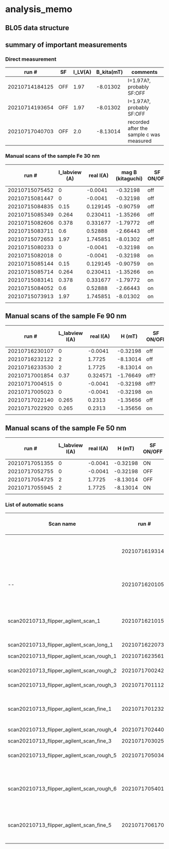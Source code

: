 # analysis_memo




## BL05 data structure


## summary of important measurements

### Direct measurement 
| run #           | SF   |I_LV(A)|B_kita(mT)| comments |
| --------------- | ---- |------ |--------- |--------- |
| 20210714184125  | OFF  | 1.97 | -8.01302 | I=1.97A?, probably SF:OFF |
| 20210714193654  | OFF  | 1.97 |-8.01302  | I=1.97A?, probably SF:OFF |
| 20210717040703  | OFF  |	2.0	 |-8.13014 | recorded after the sample c was measured |


### Manual scans of the sample Fe 30 nm

| run #          | I_labview (A) | real I(A) | mag B (kitaguchi) | SF ON/OFF | Reflection beam x (mm) |
| -------------- | -------------- | --------- | ----------------- | --------- | ---------------------- |
| 20210715075452 | 0              | -0.0041   | -0.32198          | off       | 47.2                   |
| 20210715081447 | 0              | -0.0041   | -0.32198          | off       | 47.09                  |
| 20210715084835 | 0.15           | 0.129145  | -0.90759          | off       | 47.04                  |
| 20210715085349 | 0.264          | 0.230411  | -1.35266          | off       | 47.2                   |
| 20210715082606 | 0.378          | 0.331677  | -1.79772          | off       | 47.2                   |
| 20210715083711 | 0.6            | 0.52888   | -2.66443          | off       | 47.2                   |
| 20210715072653 | 1.97           | 1.745851  | -8.01302          | off       | 47.18                  |
| 20210715080233 | 0              | -0.0041   | -0.32198          | on        | 47.07                  |
| 20210715082018 | 0              | -0.0041   | -0.32198          | on        | 47.13                  |
| 20210715085144 | 0.15           | 0.129145  | -0.90759          | on        | 47.1                   |
| 20210715085714 | 0.264          | 0.230411  | -1.35266          | on        | 47.19                  |
| 20210715083141 | 0.378          | 0.331677  | -1.79772          | on        | 47.24                  |
| 20210715084052 | 0.6            | 0.52888   | -2.66443          | on        | 47.21                  |
| 20210715073913 | 1.97           | 1.745851  | -8.01302          | on        | 47.11                  |
|                |                |           |                   |           |                        |

## Manual scans of the sample Fe 90 nm

| run #          | L_labview I(A) | real I(A) | H (mT)   | SF ON/OFF | Reflection beam x (mm) |
| -------------- | -------------- | --------- | -------- | --------- | ---------------------- |
| 20210716230107 | 0              | -0.0041   | -0.32198 | off       |                        |
| 20210716232122 | 2              | 1.7725    | -8.13014 | off       |                        |
| 20210716233530 | 2              | 1.7725    | -8.13014 | on        |                        |
| 20210717001854 | 0.37           | 0.324571  | -1.76649 | off?      |                        |
| 20210717004515 | 0              | -0.0041   | -0.32198 | off?      |                        |
| 20210717005023 | 0              | -0.0041   | -0.32198 | on        |                        |
| 20210717022140 | 0.265          | 0.2313    | -1.35656 | off       |                        |
| 20210717022920 | 0.265          | 0.2313    | -1.35656 | on        |                        |
|                |                |           |          |           |                        |

## Manual scans of the sample Fe 50 nm

| run #          | L_labview I(A) | real I(A) | H (mT)   | SF ON/OFF | Reflection beam x (mm) |
| -------------- | -------------- | --------- | -------- | --------- | ---------------------- |
| 20210717051355 | 0              | -0.0041   | -0.32198 | ON        |                        |
| 20210717052755 | 0              | -0.0041   | -0.32198 | OFF       |                        |
| 20210717054725 | 2              | 1.7725    | -8.13014 | OFF       |                        |
| 20210717055945 | 2              | 1.7725    | -8.13014 | ON        |                        |
|                |                |           |          |           |                        |





### List of automatic scans

| Scan name                                 | run #          | sample t | I_start (LV, A) | I_end (LV, A) | dI (LV, A) | SF ON/OFF | Comments                                                     |
| ----------------------------------------- | -------------- | -------- | --------------- | ------------- | ---------- | --------- | ------------------------------------------------------------ |
|                                           | 20210716193147 | 30 nm    | 0.15            | 0.26          | 0.01       | OFF       | Manually stopped due to beam trouble?                        |
| --                                        | 20210716201056 | 30 nm    | 0.15            | 0.26          | 0.01       | OFF       | Cannot identify the scan file, lost by overwriting?          |
| scan20210713_flipper_agilent_scan_1       | 20210716210153 | 30 nm    | 0.2             | 0.22          | 0.005      | ON/OFF    | Observed the transition between 0.15 and 0.22A               |
| scan20210713_flipper_agilent_scan_long_1  | 20210716220736 | 30 nm    | 0               | 2.0           | 2.0        | ON/OFF    |                                                              |
| scan20210713_flipper_agilent_scan_rough_1 | 20210716235619 | 90 nm    | 0.37            | 0.27          | 0.01       | OFF       | Wait: 80 s / kp 2000                                         |
| scan20210713_flipper_agilent_scan_rough_2 | 20210717002421 | 90 nm    | 0.47            | 0.37          | 0.01       | OFF?      | Wait: 80 s / kp 2000                                         |
| scan20210713_flipper_agilent_scan_rough_3 | 20210717011121 | 90 nm    | 0.35            | 0.10          | 0.05       | OFF?      | Wait: 40 s / kp 1000                                         |
| scan20210713_flipper_agilent_scan_fine_1  | 20210717012326 | 90 nm    | 0.240           | 0.265         | 0.005      | ON/OFF    | The N was 13 (should be an even #), manually stopped?        |
| scan20210713_flipper_agilent_scan_rough_4 | 20210717024407 | 90 nm    | 0.265           | 0.325         | 0.01       | OFF?      |                                                              |
| scan20210713_flipper_agilent_scan_fine_3  | 20210717030252 | 90 nm    | 0.295           | 0.325         | 0.005      | ON/OFF    | Wait: 240 s / kp 6000                                        |
| scan20210713_flipper_agilent_scan_rough_5 | 20210717050342 | 50 nm    | 0.19            | 0.36          | 0.01       | OFF       | Wait: 20 s / kp 500                                          |
| scan20210713_flipper_agilent_scan_rough_6 | 20210717054010 | 50 nm    | 0.23            | 0.262         | 0.002      | OFF       | Creation time of the scan file is 05:21. Due to the beam stop? Wait: 20 s/kp 500 |
| scan20210713_flipper_agilent_scan_fine_5  | 20210717061701 | 50 nm    | 0.23            | 0.25          | 0.002      | ON/OFF    | Manually stopped at 07:25                                    |
|                                           |                |          |                 |               |            |           |                                                              |
|                                           |                |          |                 |               |            |           |                                                              |
|                                           |                |          |                 |               |            |           |                                                              |
|                                           |                |          |                 |               |            |           |                                                              |

​	

